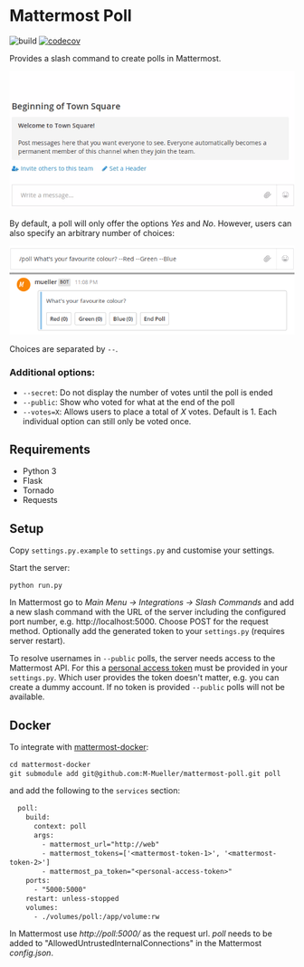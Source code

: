 Mattermost Poll
===============
![build](https://travis-ci.org/M-Mueller/mattermost-poll.svg?branch=master) [![codecov](https://codecov.io/gh/M-Mueller/mattermost-poll/branch/master/graph/badge.svg)](https://codecov.io/gh/M-Mueller/mattermost-poll)

Provides a slash command to create polls in Mattermost.

![Example](/doc/example_yes_no.gif)

By default, a poll will only offer the options *Yes* and *No*. However, users can also specify an arbitrary number of choices:

![Example](/doc/example_colours.png)

Choices are separated by `--`.

### Additional options:
- `--secret`: Do not display the number of votes until the poll is ended
- `--public`: Show who voted for what at the end of the poll
- `--votes=X`: Allows users to place a total of *X* votes. Default is 1. 
  Each individual option can still only be voted once.

Requirements
------------
- Python 3
- Flask
- Tornado
- Requests

Setup
-----
Copy `settings.py.example` to `settings.py` and customise your settings.

Start the server:
```
python run.py
```
In Mattermost go to *Main Menu -> Integrations -> Slash Commands* and add a new slash command with the URL of the server including the configured port number, e.g. http://localhost:5000.
Choose POST for the request method.
Optionally add the generated token to your `settings.py` (requires server restart).

To resolve usernames in `--public` polls, the server needs access to the
Mattermost API. For this a [personal access token](https://docs.mattermost.com/developer/personal-access-tokens.html) must be provided in your `settings.py`. Which user provides the token doesn't matter, e.g. you can create a dummy account. If no token is provided `--public` polls will not be available.

Docker
------
To integrate with [mattermost-docker](https://github.com/mattermost/mattermost-docker):
```
cd mattermost-docker
git submodule add git@github.com:M-Mueller/mattermost-poll.git poll
```
and add the following to the ```services``` section:
```
  poll:
    build:
      context: poll
      args:
        - mattermost_url="http://web"
        - mattermost_tokens=['<mattermost-token-1>', '<mattermost-token-2>']
        - mattermost_pa_token="<personal-access-token>"
    ports:
      - "5000:5000"
    restart: unless-stopped
    volumes:
      - ./volumes/poll:/app/volume:rw
```

In Mattermost use *http://poll:5000/* as the request url. *poll* needs to be added to "AllowedUntrustedInternalConnections" in the Mattermost *config.json*.

